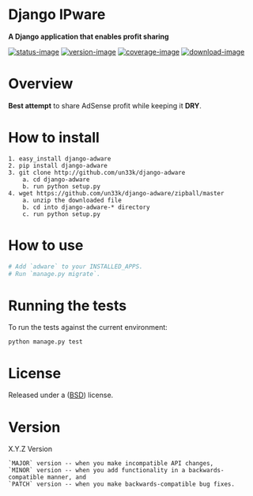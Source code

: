 Django IPware
====================

**A Django application that enables profit sharing**

[![status-image]][status-link]
[![version-image]][version-link]
[![coverage-image]][coverage-link]
[![download-image]][download-link]


Overview
====================

**Best attempt** to share AdSense profit while keeping it **DRY**.


How to install
====================

    1. easy_install django-adware
    2. pip install django-adware
    3. git clone http://github.com/un33k/django-adware
        a. cd django-adware
        b. run python setup.py
    4. wget https://github.com/un33k/django-adware/zipball/master
        a. unzip the downloaded file
        b. cd into django-adware-* directory
        c. run python setup.py


How to use
====================

   ```python
   # Add `adware` to your INSTALLED_APPS.
   # Run `manage.py migrate`.
   ```

Running the tests
====================

To run the tests against the current environment:

    python manage.py test


License
====================

Released under a ([BSD](LICENSE.md)) license.


Version
====================
X.Y.Z Version

    `MAJOR` version -- when you make incompatible API changes,
    `MINOR` version -- when you add functionality in a backwards-compatible manner, and
    `PATCH` version -- when you make backwards-compatible bug fixes.

[status-image]: https://secure.travis-ci.org/un33k/django-adware.png?branch=master
[status-link]: http://travis-ci.org/un33k/django-adware?branch=master

[version-image]: https://img.shields.io/pypi/v/django-adware.svg
[version-link]: https://pypi.python.org/pypi/django-adware

[coverage-image]: https://coveralls.io/repos/un33k/django-adware/badge.svg
[coverage-link]: https://coveralls.io/r/un33k/django-adware

[download-image]: https://img.shields.io/pypi/dm/django-adware.svg
[download-link]: https://pypi.python.org/pypi/django-adware
